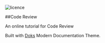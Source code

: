 ![licence](https://img.shields.io/github/license/scientific-software-reviewers/scientific-software-reviewers.github.io)

##Code Review 

An online tutorial for Code Review


Built with [Doks](https://github.com/h-enk/doks) Modern Documentation Theme.




